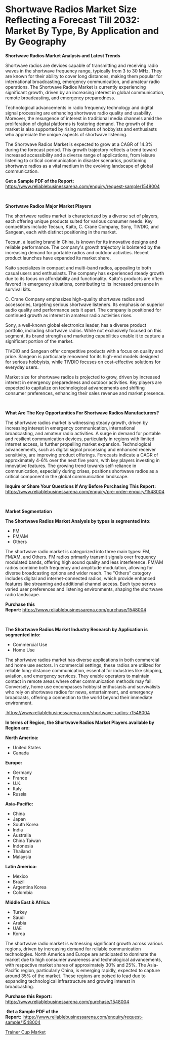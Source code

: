 <p><h1>Shortwave Radios Market Size Reflecting a Forecast Till 2032: Market By Type, By Application and By Geography</h1></p><p><strong>Shortwave Radios Market Analysis and Latest Trends</strong></p>
<p><p>Shortwave radios are devices capable of transmitting and receiving radio waves in the shortwave frequency range, typically from 3 to 30 MHz. They are known for their ability to cover long distances, making them popular for international broadcasting, emergency communication, and amateur radio operations. The Shortwave Radios Market is currently experiencing significant growth, driven by an increasing interest in global communication, remote broadcasting, and emergency preparedness. </p><p>Technological advancements in radio frequency technology and digital signal processing are enhancing shortwave radio quality and usability. Moreover, the resurgence of interest in traditional media channels amid the proliferation of digital platforms is fostering demand. The growth of the market is also supported by rising numbers of hobbyists and enthusiasts who appreciate the unique aspects of shortwave listening. </p><p>The Shortwave Radios Market is expected to grow at a CAGR of 14.3% during the forecast period. This growth trajectory reflects a trend toward increased accessibility and a diverse range of applications, from leisure listening to critical communication in disaster scenarios, positioning shortwave radios as a vital medium in the evolving landscape of global communication.</p></p>
<p><strong>Get a Sample PDF of the Report:&nbsp;</strong> <a href="https://www.reliablebusinessarena.com/enquiry/request-sample/1548004?utm_campaign=2349&utm_medium=2&utm_source=Github&utm_content=ia&utm_term=08022025&utm_id=shortwave-radios">https://www.reliablebusinessarena.com/enquiry/request-sample/1548004</a></p>
<p>&nbsp;</p>
<p><strong>Shortwave Radios Major Market Players</strong></p>
<p><p>The shortwave radios market is characterized by a diverse set of players, each offering unique products suited for various consumer needs. Key competitors include Tecsun, Kaito, C. Crane Company, Sony, TIVDIO, and Sangean, each with distinct positioning in the market.</p><p>Tecsun, a leading brand in China, is known for its innovative designs and reliable performance. The company's growth trajectory is bolstered by the increasing demand for portable radios and outdoor activities. Recent product launches have expanded its market share.</p><p>Kaito specializes in compact and multi-band radios, appealing to both casual users and enthusiasts. The company has experienced steady growth due to its focus on affordability and functionality. Kaito's products are often favored in emergency situations, contributing to its increased presence in survival kits.</p><p>C. Crane Company emphasizes high-quality shortwave radios and accessories, targeting serious shortwave listeners. Its emphasis on superior audio quality and performance sets it apart. The company is positioned for continued growth as interest in amateur radio activities rises.</p><p>Sony, a well-known global electronics leader, has a diverse product portfolio, including shortwave radios. While not exclusively focused on this segment, its brand strength and marketing capabilities enable it to capture a significant portion of the market. </p><p>TIVDIO and Sangean offer competitive products with a focus on quality and price. Sangean is particularly renowned for its high-end models designed for serious hobbyists, while TIVDIO focuses on cost-effective solutions for everyday users.</p><p>Market size for shortwave radios is projected to grow, driven by increased interest in emergency preparedness and outdoor activities. Key players are expected to capitalize on technological advancements and shifting consumer preferences, enhancing their sales revenue and market presence.</p></p>
<p>&nbsp;</p>
<p><strong>What Are The Key Opportunities For Shortwave Radios Manufacturers?</strong></p>
<p><p>The shortwave radios market is witnessing steady growth, driven by increasing interest in emergency communication, international broadcasting, and amateur radio activities. A surge in demand for portable and resilient communication devices, particularly in regions with limited internet access, is further propelling market expansion. Technological advancements, such as digital signal processing and enhanced receiver sensitivity, are improving product offerings. Forecasts indicate a CAGR of approximately 4-6% over the next five years, with key players investing in innovative features. The growing trend towards self-reliance in communication, especially during crises, positions shortwave radios as a critical component in the global communication landscape.</p></p>
<p><strong>Inquire or Share Your Questions If Any Before Purchasing This Report:</strong> <a href="https://www.reliablebusinessarena.com/enquiry/pre-order-enquiry/1548004?utm_campaign=2349&utm_medium=2&utm_source=Github&utm_content=ia&utm_term=08022025&utm_id=shortwave-radios">https://www.reliablebusinessarena.com/enquiry/pre-order-enquiry/1548004</a></p>
<p>&nbsp;</p>
<p><strong>Market Segmentation</strong></p>
<p><strong>The Shortwave Radios Market Analysis by types is segmented into:</strong></p>
<p><ul><li>FM</li><li>FM/AM</li><li>Others</li></ul></p>
<p><p>The shortwave radio market is categorized into three main types: FM, FM/AM, and Others. FM radios primarily transmit signals over frequency modulated bands, offering high sound quality and less interference. FM/AM radios combine both frequency and amplitude modulation, allowing for diverse broadcasting options and wider reach. The "Others" category includes digital and internet-connected radios, which provide enhanced features like streaming and additional channel access. Each type serves varied user preferences and listening environments, shaping the shortwave radio landscape.</p></p>
<p><strong>Purchase this Report:&nbsp;</strong><a href="https://www.reliablebusinessarena.com/purchase/1548004?utm_campaign=2349&utm_medium=2&utm_source=Github&utm_content=ia&utm_term=08022025&utm_id=shortwave-radios">https://www.reliablebusinessarena.com/purchase/1548004</a></p>
<p>&nbsp;</p>
<p><strong>The Shortwave Radios Market Industry Research by Application is segmented into:</strong></p>
<p><ul><li>Commercial Use</li><li>Home Use</li></ul></p>
<p><p>The shortwave radios market has diverse applications in both commercial and home use sectors. In commercial settings, these radios are utilized for reliable long-distance communication, essential for industries like shipping, aviation, and emergency services. They enable operators to maintain contact in remote areas where other communication methods may fail. Conversely, home use encompasses hobbyist enthusiasts and survivalists who rely on shortwave radios for news, entertainment, and emergency broadcasts, offering a connection to the world beyond their immediate environment.</p></p>
<p><a href="https://www.reliablebusinessarena.com/shortwave-radios-r1548004?utm_campaign=2349&utm_medium=2&utm_source=Github&utm_content=ia&utm_term=08022025&utm_id=shortwave-radios">&nbsp;https://www.reliablebusinessarena.com/shortwave-radios-r1548004</a></p>
<p><strong>In terms of Region, the Shortwave Radios Market Players available by Region are:</strong></p>
<p>
    <p> <strong> North America: </strong>
        <ul>
            <li>United States</li>
            <li>Canada</li>
        </ul>
        </p> 
    <p> <strong> Europe: </strong>
        <ul>
            <li>Germany</li>
            <li>France</li>
            <li>U.K.</li>
            <li>Italy</li>
            <li>Russia</li>
        </ul>
        </p> 
    <p> <strong> Asia-Pacific: </strong>
        <ul>
            <li>China</li>
            <li>Japan</li>
            <li>South Korea</li>
            <li>India</li>
            <li>Australia</li>
            <li>China Taiwan</li>
            <li>Indonesia</li>
            <li>Thailand</li>
            <li>Malaysia</li>
        </ul>
        </p> 
    <p> <strong> Latin America: </strong>
        <ul>
            <li>Mexico</li>
            <li>Brazil</li>
            <li>Argentina Korea</li>
            <li>Colombia</li>
        </ul>
        </p> 
    <p> <strong> Middle East & Africa: </strong>
        <ul>
            <li>Turkey</li>
            <li>Saudi</li>
            <li>Arabia</li>
            <li>UAE</li>
            <li>Korea</li>
        </ul>
    </p>
    </p>
<p><p>The shortwave radio market is witnessing significant growth across various regions, driven by increasing demand for reliable communication technologies. North America and Europe are anticipated to dominate the market due to high consumer awareness and technological advancements, with respective market shares of approximately 30% and 25%. The Asia-Pacific region, particularly China, is emerging rapidly, expected to capture around 35% of the market. These regions are poised to lead due to expanding technological infrastructure and growing interest in broadcasting.</p></p>
<p><strong>Purchase this Report: </strong><a href="https://www.reliablebusinessarena.com/purchase/1548004?utm_campaign=2349&utm_medium=2&utm_source=Github&utm_content=ia&utm_term=08022025&utm_id=shortwave-radios">https://www.reliablebusinessarena.com/purchase/1548004</a></p>
<p>&nbsp;<strong>Get a Sample PDF of the Report:&nbsp;&nbsp;</strong><a href="https://www.reliablebusinessarena.com/enquiry/request-sample/1548004?utm_campaign=2349&utm_medium=2&utm_source=Github&utm_content=ia&utm_term=08022025&utm_id=shortwave-radios">https://www.reliablebusinessarena.com/enquiry/request-sample/1548004</a></p>
<p><strong></strong></p>
<p><p><a href="https://github.com/nafidurii/Market-Research-Report-List-1/blob/main/trainer-cup-market.md?utm_campaign=2349&utm_medium=2&utm_source=Github&utm_content=ia&utm_term=08022025&utm_id=shortwave-radios">Trainer Cup Market</a></p></p>
